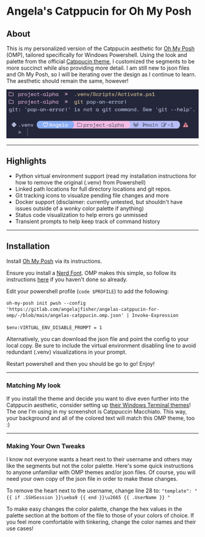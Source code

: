 # Angela's Catppucin for Oh My Posh



## About

This is my personalized version of the Catppucin aesthetic for [Oh My Posh](https://github.com/JanDeDobbeleer/oh-my-posh) (OMP), tailored specifically for Windows Powershell. Using the look and palette from the official [Catppucin theme](https://ohmyposh.dev/docs/themes#catppuccin), I customized the segments to be more succinct while also providing more detail. I am still new to json files and Oh My Posh, so I will be iterating over the design as I continue to learn. The aesthetic should remain the same, however!

![Example-1](Screenshots/Example-1.png)

---

## Highlights

- Python virtual environment support (read my installation instructions for how to remove the original (.venv) from Powershell)
- Linked path locations for full directory locations and git repos.
- Git tracking icons to visualize pending file changes and more
- Docker support (disclaimer: currently untested, but shouldn't have issues outside of a wonky color palette if anything)
- Status code visualization to help errors go unmissed
- Transient prompts to help keep track of command history

---

## Installation

Install [Oh My Posh](https://github.com/JanDeDobbeleer/oh-my-posh) via its instructions.

Ensure you install a [Nerd Font](https://www.nerdfonts.com/). OMP makes this simple, so follow its instructions [here](https://ohmyposh.dev/docs/installation/fonts) if you haven't done so already.

Edit your powershell profile (`code $PROFILE`) to add the following:
```
oh-my-posh init pwsh --config 'https://gitlab.com/angelajfisher/angelas-catppucin-for-omp/-/blob/main/angelas-catppucin.omp.json' | Invoke-Expression

$env:VIRTUAL_ENV_DISABLE_PROMPT = 1
```

Alternatively, you can download the json file and point the config to your local copy. Be sure to include the virtual environment disabling line to avoid redundant (.venv) visualizations in your prompt.

Restart powershell and then you should be go to go! Enjoy!

---

### Matching My look

If you install the theme and decide you want to dive even further into the Catppucin aesthetic, consider setting up [their Windows Terminal themes](https://github.com/catppuccin/windows-terminal)! The one I'm using in my screenshot is Catppuccin Macchiato. This way, your background and all of the colored text will match this OMP theme, too :)

---

### Making Your Own Tweaks

I know not everyone wants a heart next to their username and others may like the segments but not the color palette. Here's some quick instructions to anyone unfamiliar with OMP themes and/or json files. Of course, you will need your own copy of the json file in order to make these changes.

To remove the heart next to the username, change line 28 to: `"template": " {{ if .SSHSession }}\ueba9 {{ end }}\u2665 {{ .UserName }} "`

To make easy changes the color palette, change the hex values in the palette section at the bottom of the file to those of your colors of choice. If you feel more comfortable with tinkering, change the color names and their use cases!
